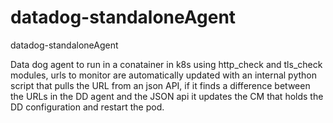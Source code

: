 # datadog-standaloneAgent
datadog-standaloneAgent

Data dog agent to run in a conatainer in k8s using http_check and tls_check modules, urls to monitor are automatically updated with an internal python script that pulls the URL from an json API, if it finds a difference between the URLs in the DD agent and the JSON api it updates the CM that holds the DD configuration and restart the pod.
